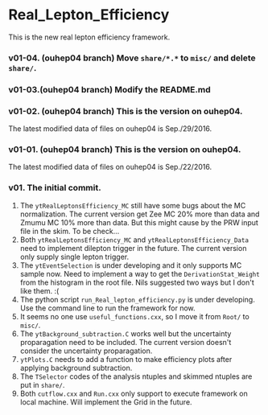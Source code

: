 # Real_Lepton_Efficiency
This is the new real lepton efficiency framework.

### v01-04. (ouhep04 branch) Move `share/*.*` to `misc/` and delete `share/`.


### v01-03.(ouhep04 branch) Modify the README.md


### v01-02. (ouhep04 branch) This is the version on ouhep04.
The latest modified data of files on ouhep04 is Sep./29/2016.


### v01-01. (ouhep04 branch) This is the version on ouhep04.
The latest modified data of files on ouhep04 is Sep./22/2016.


### v01. The initial commit.
1. The `ytRealLeptonsEfficiency_MC` still have some bugs about the MC normalization.
   The current version get Zee MC 20% more than data and Zmumu MC 10% more than data.
   But this might cause by the PRW input file in the skim. To be check...
2. Both `ytRealLeptonsEfficiency_MC` and `ytRealLeptonsEfficiency_Data` need to implement dilepton trigger in the future.
   The current version only supply single lepton trigger.
3. The `ytEventSelection` is under developing and it only supports MC sample now.
   Need to implement a way to get the `DerivationStat_Weight` from the histogram in the root file.
   Nils suggested two ways but I don't like them. :(
4. The python script `run_Real_lepton_efficiency.py` is under developing.
   Use the command line to run the framework for now.
5. It seems no one use `useful_functions.cxx`, so I move it from `Root/` to `misc/`.
6. The `ytBackground_subtraction.C` works well but the uncertainty proparagation need to be included.
   The current version doesn't consider the uncertainty proparagation.
7. `ytPlots.C` needs to add a function to make efficiency plots after applying background subtraction.
8. The `TSelector` codes of the analysis ntuples and skimmed ntuples are put in `share/`.
9. Both `cutflow.cxx` and `Run.cxx` only support to execute framework on local machine. Will implement the Grid in the future.
